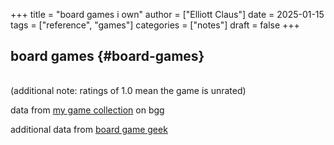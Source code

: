 +++
title = "board games i own"
author = ["Elliott Claus"]
date = 2025-01-15
tags = ["reference", "games"]
categories = ["notes"]
draft = false
+++

## board games {#board-games}

<div class="collection-table-wrapper">
  <div class="column-toggle" id="columnToggle"></div>
  <div class="collection-table-container">
    <table class="collection-table" id="collectionTable">
      <thead>
        <tr></tr>
      </thead>
      <tbody></tbody>
    </table>
  </div>
</div>

<script>
const config1 = {
  file: "/csv/collection.csv",
  columns: {
    objectname: {
      label: "game",
      visible: true
    },
    yearpublished: {
      label: "published",
      visible: false
    },
    comment: {
      label: "description",
      visible: true
    },
    rating: {
      label: "my rating (1-10)",
      visible: true
    },
    average: {
      label: "average bgg rating (1-10)",
      visible: false
    },
    avgweight: {
      label: "complexity (1-5)",
      visible: false
    },
    playingtime: {
      label: "playtime (min)",
      visible: false
    },
    bggbestplayers: {
      label: "recommended players",
      visible: false
    },
    bggrecagerange: {
      label: "recommended age range",
      visible: false
    },
    rank: {
      label: "bgg rank",
      visible: false
    }
  }
};
</script>
<script src="../../js/csv-table.js"></script>
<script>
document.addEventListener('DOMContentLoaded', () => {
  initializeTable(config1);
});
</script>

(additional note: ratings of 1.0 mean the game is unrated)

data from [my game collection](https://boardgamegeek.com/collection/user/defexx) on bgg

additional data from [board game geek](https://boardgamegeek.com/)
